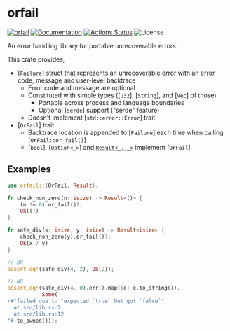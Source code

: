 orfail
======

[![orfail](https://img.shields.io/crates/v/orfail.svg)](https://crates.io/crates/orfail)
[![Documentation](https://docs.rs/orfail/badge.svg)](https://docs.rs/orfail)
[![Actions Status](https://github.com/sile/orfail/workflows/CI/badge.svg)](https://github.com/sile/orfail/actions)
![License](https://img.shields.io/crates/l/orfail)

An error handling library for portable unrecoverable errors.

This crate provides,

- [`Failure`] struct that represents an unrecoverable error with an error code, message and user-level backtrace
  - Error code and message are optional
  - Constituted with simple types ([`u32`], [`String`], and [`Vec`] of those)
    - Portable across process and language boundaries
    - Optional [`serde`] support ("serde" feature)
  - Doesn't implement [`std::error::Error`] trait
- [`OrFail`] trait
  - Backtrace location is appended to [`Failure`] each time when calling [`OrFail::or_fail()`]
  - [`bool`], [`Option<_>`] and [`Result<_, _>`](std::result::Result) implement [`OrFail`]

Examples
--------

```rust
use orfail::{OrFail, Result};

fn check_non_zero(n: isize) -> Result<()> {
    (n != 0).or_fail()?;
    Ok(())
}

fn safe_div(x: isize, y: isize) -> Result<isize> {
    check_non_zero(y).or_fail()?;
    Ok(x / y)
}

// OK
assert_eq!(safe_div(4, 2), Ok(2));

// NG
assert_eq!(safe_div(4, 0).err().map(|e| e.to_string()),
           Some(
r#"failed due to "expected `true` but got `false`"
  at src/lib.rs:7
  at src/lib.rs:12
"#.to_owned()));
```
